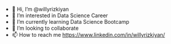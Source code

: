 - 👋 Hi, I’m @willyrizkiyan
- 👀 I’m interested in Data Science Career
- 🌱 I’m currently learning Data Science Bootcamp
- 💞️ I’m looking to collaborate
- 📫 How to reach me https://www.linkedin.com/in/willyrizkiyan/

<!---
willyrizkiyan/willyrizkiyan is a ✨ special ✨ repository because its `README.md` (this file) appears on your GitHub profile.
You can click the Preview link to take a look at your changes.
--->
